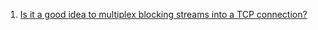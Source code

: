  1. [Is it a good idea to multiplex blocking streams into a TCP connection?](https://softwareengineering.stackexchange.com/questions/325881/is-it-a-good-idea-to-multiplex-blocking-streams-into-a-tcp-connection)
